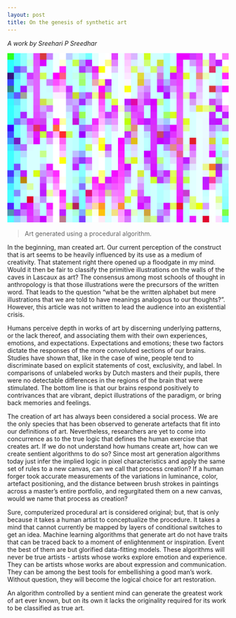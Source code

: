 ```yaml
---
layout: post
title: On the genesis of synthetic art
---
```


*A work by Sreehari P Sreedhar*

![alt text](https://github.com/anantham-nl/issue1/blob/bb9a5a6b58dae0eb40b6b9a1967005dea62cd73a/assets/images/India_925.png "Art generated using a procedural algorithm.")
> Art generated using a procedural algorithm.

In the beginning, man created art. Our current perception of the construct that is art seems to be heavily influenced by its use as a medium of creativity. That statement right there opened up a floodgate in my mind. Would it then be fair to classify the primitive illustrations on the walls of the caves in Lascaux as art? The consensus among most schools of thought in anthropology is that those illustrations were the precursors of the written word. That leads to the question “what be the written alphabet but mere illustrations that we are told to have meanings analogous to our thoughts?”. However, this article was not written to lead the audience into an existential crisis.

Humans perceive depth in works of art by discerning underlying patterns, or the lack thereof, and associating them with their own experiences, emotions, and expectations. Expectations and emotions; these two factors dictate the responses of the more convoluted sections of our brains. Studies have shown that, like in the case of wine, people tend to discriminate based on explicit statements of cost, exclusivity, and label. In comparisons of unlabeled works by Dutch masters and their pupils, there were no detectable differences in the regions of the brain that were stimulated. The bottom line is that our brains respond positively to contrivances that are vibrant, depict illustrations of the paradigm, or bring back memories and feelings.

The creation of art has always been considered a social process. We are the only species that has been observed to generate artefacts that fit into our definitions of art. Nevertheless, researchers are yet to come into concurrence as to the true logic that defines the human exercise that creates art. If we do not understand how humans create art, how can we create sentient algorithms to do so? Since most art generation algorithms today just infer the implied logic in pixel characteristics and apply the same set of rules to a new canvas, can we call that process creation? If a human forger took accurate measurements of the variations in luminance, color, artefact positioning, and the distance between brush strokes in paintings across a master’s entire portfolio, and regurgitated them on a new canvas, would we name that process as creation?

Sure, computerized procedural art is considered original; but, that is only because it takes a human artist to conceptualize the procedure. It takes a mind that cannot currently be mapped by layers of conditional switches to get an idea. Machine learning algorithms that generate art do not have traits that can be traced back to a moment of enlightenment or inspiration. Event the best of them are but glorified data-fitting models. These algorithms will never be true artists - artists whose works explore emotion and experience. They can be artists whose works are about expression and communication. They can be among the best tools for embellishing a good man’s work. Without question, they will become the logical choice for art restoration.

An algorithm controlled by a sentient mind can generate the greatest work of art ever known, but on its own it lacks the originality required for its work to be classified as true art.
